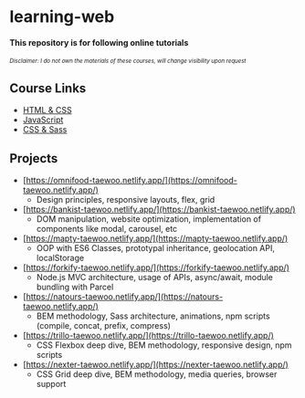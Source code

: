 # learning-web

#### This repository is for following online tutorials

<sub><sup>_Disclaimer: I do not own the materials of these courses, will change visibility upon request_</sup></sub>

## Course Links

- [HTML & CSS](https://www.udemy.com/course/design-and-develop-a-killer-website-with-html5-and-css3/)
- [JavaScript](https://www.udemy.com/course/the-complete-javascript-course/)
- [CSS & Sass](https://www.udemy.com/course/advanced-css-and-sass/)

## Projects

- [https://omnifood-taewoo.netlify.app/](https://omnifood-taewoo.netlify.app/)
  - Design principles, responsive layouts, flex, grid
- [https://bankist-taewoo.netlify.app/](https://bankist-taewoo.netlify.app/)
  - DOM manipulation, website optimization, implementation of components like modal, carousel, etc
- [https://mapty-taewoo.netlify.app/](https://mapty-taewoo.netlify.app/)
  - OOP with ES6 Classes, prototypal inheritance, geolocation API, localStorage
- [https://forkify-taewoo.netlify.app/](https://forkify-taewoo.netlify.app/)
  - Node.js MVC architecture, usage of APIs, async/await, module bundling with Parcel
- [https://natours-taewoo.netlify.app/](https://natours-taewoo.netlify.app/)
  - BEM methodology, Sass architecture, animations, npm scripts (compile, concat, prefix, compress)
- [https://trillo-taewoo.netlify.app/](https://trillo-taewoo.netlify.app/)
  - CSS Flexbox deep dive, BEM methodology, responsive design, npm scripts
- [https://nexter-taewoo.netlify.app/](https://nexter-taewoo.netlify.app/)
  - CSS Grid deep dive, BEM methodology, media queries, browser support
